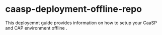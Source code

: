 # caasp-deployment-offline-repo
This deployemnt guide provides information on how to setup your CaaSP and CAP environment offline .
